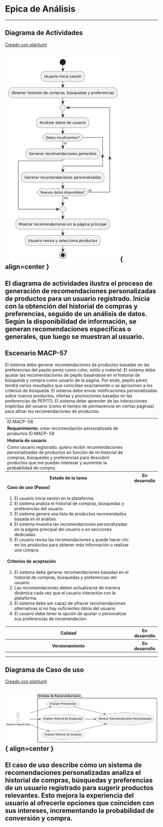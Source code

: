 # Epica de Análisis

------
## Diagrama de Actividades
[Creado con plantuml](https://plantuml.com/es/)

![Image title](./assets/DIAGRAMADEACTIVIDADES/MACP-58.png){ align=center }
---
El diagrama de actividades ilustra el proceso de generación de recomendaciones personalizadas de productos para un usuario registrado. Inicia con la obtención del historial de compras y preferencias, seguido de un análisis de datos. Según la disponibilidad de información, se generan recomendaciones específicas o generales, que luego se muestran al usuario.
---

###
###

## Escenario MACP-57
El sistema debe generar recomendaciones de productos basadas en las preferencias del pepito perez como color, estilo y material. El sistema debe ajustar las recomendaciones de pepito  basándose en el historial de búsqueda y compra como usuario de la página. Por ende, pepito pérez tendrá varios resultados que coincidan exactamente o se aproximen a los criterios de búsqueda.  El sistema debe enviar notificaciones personalizadas sobre nuevos productos, ofertas y promociones basadas en las preferencias de PEPITO, El sistema debe aprender de las interacciones implícitas del usuario (como el tiempo de permanencia en ciertas páginas) para afinar las recomendaciones de productos.

<table id="customers">
  <tr class="idtext principal">
    <td>ID MACP-58</td>
  </tr>
  <tr class="single text">
    <td><strong>Requerimiento</strong>: crear recomendación personalizada de productos ID MACP-58</td>
  </tr>
  <tr class="single gray">
    <td><strong>Historia de usuario</strong></td>
  </tr>
  <tr class="single text">
    <td>Como usuario registrado, quiero recibir recomendaciones personalizadas de productos en función de mi historial de compras, búsquedas y preferencias para descubrir productos que me puedan interesar y aumentar la probabilidad de compra.</td>
  </tr>
  <tr class="duo">
    <th class="gray"><strong>Estado de la tarea</strong></th>
    <th>En desarrollo</th>
  </tr>
  <tr class="single gray">
    <td><strong>Caso de uso (Pasos)</strong></td>
  </tr>
  <tr class="single text">
    <td>
        <ol>
            <li>El usuario inicia sesión en la plataforma.</li>
            <li>El sistema analiza el historial de compras, búsquedas y preferencias del usuario.</li>
            <li>El sistema genera una lista de productos recomendados basada en el análisis.</li>
            <li>El sistema muestra las recomendaciones personalizadas en la página principal del usuario o en secciones dedicadas.</li>
            <li>El usuario revisa las recomendaciones y puede hacer clic en los productos para obtener más información o realizar una compra.</li>
        </ol>
    </td>
  </tr>
  <tr class="single gray">
    <td><strong>Criterios de aceptación</strong></td>
  </tr>
  <tr class="single text">
    <td>
        <ol>
            <li>El sistema debe generar recomendaciones basadas en el historial de compras, búsquedas y preferencias del usuario.</li>
            <li>Las recomendaciones deben actualizarse de manera dinámica cada vez que el usuario interactúe con la plataforma.</li>
            <li>El sistema debe ser capaz de ofrecer recomendaciones alternativas si no hay suficientes datos del usuario.</li>
            <li>El usuario debe tener la opción de ajustar o personalizar sus preferencias de recomendación.</li>                 
        </ol>
    </td>
  </tr>
 <tr class="duo">
    <th class="gray"><strong>Calidad</strong></th>
    <th>En desarrollo</th>
  </tr>
  <tr class="duo">
    <th class="gray"><strong>Versionamiento</strong></th>
    <th>En desarrollo</th>
  </tr>
</table>



---
## Diagrama de Caso de uso
[Creado con plantuml](https://plantuml.com/es/)

![Image title](./assets/DIAGRADEUSOS/MACP-58.png){ align=center }
---
El caso de uso describe cómo un sistema de recomendaciones personalizadas analiza el historial de compras, búsquedas y preferencias de un usuario registrado para sugerir productos relevantes. Esto mejora la experiencia del usuario al ofrecerle opciones que coinciden con sus intereses, incrementando la probabilidad de conversión y compra.
---
